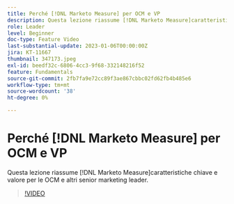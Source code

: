 ```yaml
---
title: Perché [!DNL Marketo Measure] per OCM e VP
description: Questa lezione riassume [!DNL Marketo Measure]caratteristiche chiave e valore per le OCM e altri senior marketing leader.
role: Leader
level: Beginner
doc-type: Feature Video
last-substantial-update: 2023-01-06T00:00:00Z
jira: KT-11667
thumbnail: 347173.jpeg
exl-id: beedf32c-6806-4cc3-9f68-332148216f52
feature: Fundamentals
source-git-commit: 2fb7fa9e72cc89f3ae867cbbc02fd62fb4b485e6
workflow-type: tm+mt
source-wordcount: '38'
ht-degree: 0%

---
```


# Perché [!DNL Marketo Measure] per OCM e VP

Questa lezione riassume [!DNL Marketo Measure]caratteristiche chiave e valore per le OCM e altri senior marketing leader.

>[!VIDEO](https://video.tv.adobe.com/v/347173/?quality=12&learn=on)
